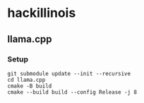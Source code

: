# hackillinois

## llama.cpp
### Setup
```
git submodule update --init --recursive
cd llama.cpp
cmake -B build
cmake --build build --config Release -j 8
```
